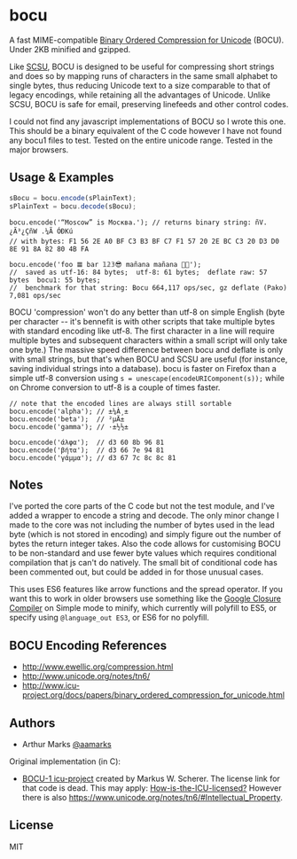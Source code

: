 bocu
==========================================

A fast MIME-compatible [Binary Ordered Compression for Unicode](https://en.wikipedia.org/wiki/Binary_Ordered_Compression_for_Unicode) (BOCU). Under 2KB minified and gzipped.

Like [SCSU](http://en.wikipedia.org/wiki/Standard_Compression_Scheme_for_Unicode), BOCU is designed to be useful for compressing short strings and does so by mapping runs of characters in the same small alphabet to single bytes, thus reducing Unicode text to a size comparable to that of legacy encodings, while retaining all the advantages of Unicode. Unlike SCSU, BOCU is safe for email, preserving linefeeds and other control codes. 

I could not find any javascript implementations of BOCU so I wrote this one. This should be a binary equivalent of the C code however I have not found any bocu1 files to test. Tested on the entire unicode range. Tested in the major browsers.


Usage & Examples
-------

```javascript
sBocu = bocu.encode(sPlainText);
sPlainText = bocu.decode(sBocu);
```

```
bocu.encode('“Moscow” is Москва.'); // returns binary string: ñV. ¿Ã³¿ÇñW .¼Ã ÓÐKú
// with bytes: F1 56 2E A0 BF C3 B3 BF C7 F1 57 20 2E BC C3 20 D3 D0 8E 91 8A 82 80 4B FA

bocu.encode('foo 𝌆 bar 𝟙𝟚𝟛😎 mañana mañana 🏳️‍🌈');  
//  saved as utf-16: 84 bytes;  utf-8: 61 bytes;  deflate raw: 57 bytes  bocu1: 55 bytes; 
//  benchmark for that string: Bocu 664,117 ops/sec, gz deflate (Pako) 7,081 ops/sec
```

BOCU 'compression' won't do any better than utf-8 on simple English (byte per character --  it's bennefit is with other scripts that take multiple bytes with standard encoding like utf-8. The first character in a line will require multiple bytes and subsequent characters within a small script will only take one byte.) The massive speed difference between bocu and deflate is only with small strings, but that's when BOCU and SCSU are useful (for instance, saving individual strings into a database). bocu is faster on Firefox than a simple utf-8 conversion using `s = unescape(encodeURIComponent(s));` while on Chrome conversion to utf-8 is a couple of times faster.

```
// note that the encoded lines are always still sortable 
bocu.encode('alpha'); // ±¼À¸±
bocu.encode('beta');  // ²µÄ± 
bocu.encode('gamma'); // ·±½½± 

bocu.encode('άλφα');  // d3 60 8b 96 81
bocu.encode('βήτα');  // d3 66 7e 94 81
bocu.encode('γάμμα'); // d3 67 7c 8c 8c 81

```

Notes
-----

I've ported the core parts of the C code but not the test module, and I've added a wrapper to encode a string and decode. The only minor change I made to the core was not including the number of bytes used in the lead byte (which is not stored in encoding) and simply figure out the number of bytes the return integer takes. Also the code allows for customising BOCU to be non-standard and use fewer byte values which requires conditional compilation that js can't do natively. The small bit of conditional code has been commented out, but could be added in for those unusual cases.

This uses ES6 features like arrow functions and the spread operator. If you want this to work in older browsers use something like the [Google Closure Compiler](https://closure-compiler.appspot.com) on Simple mode to minify, which currently will polyfill to ES5, or specify using `@language_out ES3`, or ES6 for no polyfill.

BOCU Encoding References
------------------------

- http://www.ewellic.org/compression.html
- http://www.unicode.org/notes/tn6/
- http://www.icu-project.org/docs/papers/binary_ordered_compression_for_unicode.html


Authors
------

- Arthur Marks [@aamarks](https://github.com/aamarks)

Original implementation (in C):

- [BOCU-1 icu-project](http://source.icu-project.org/repos/icu/icuhtml/trunk/design/conversion/bocu1/bocu1.html) created by Markus W. Scherer. The license link for that code is dead. This may apply: [How-is-the-ICU-licensed?](http://userguide.icu-project.org/icufaq#TOC-How-is-the-ICU-licensed-) However there is also https://www.unicode.org/notes/tn6/#Intellectual_Property.


License
-------

MIT
